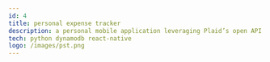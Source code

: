 ```yaml
---
id: 4
title: personal expense tracker
description: a personal mobile application leveraging Plaid’s open API that fetches banking details, integrates with Splitwise for automatic detection and categorization of all bank transactions allowing users to track personal expenses.
tech: python dynamodb react-native
logo: /images/pst.png
---
```

